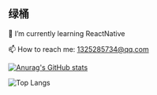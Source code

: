 ## 绿桶
🌱 I’m currently learning ReactNative

📫 How to reach me: [1325285734@qq.com](1325285734@qq.com)

[![Anurag's GitHub stats](https://github-readme-stats.vercel.app/api?username=YourSigh)](https://github.com/anuraghazra/github-readme-stats)

![Top Langs](https://github-readme-stats.vercel.app/api/top-langs/?username=YourSigh&layout=compact)


<!--
**YourSigh/YourSigh** is a ✨ _special_ ✨ repository because its `README.md` (this file) appears on your GitHub profile.

Here are some ideas to get you started:

- 🔭 I’m currently working on ...
- 🌱 I’m currently learning ...
- 👯 I’m looking to collaborate on ...
- 🤔 I’m looking for help with ...
- 💬 Ask me about ...
- 📫 How to reach me: ...
- 😄 Pronouns: ...
- ⚡ Fun fact: ...
-->
